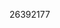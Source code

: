 [//]: # (Created by ./bin/manage_files.pl from ./species/Steinernema_monticolum/PRJNA205067/Steinernema_monticolum_PRJNA205067.publication.html on Thu Jun 11 13:45:52 2020)
26392177
